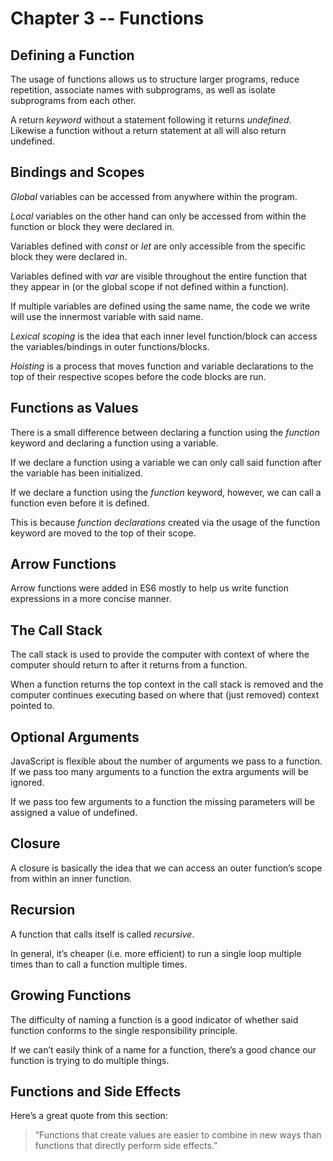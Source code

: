 # Chapter 3 -- Functions

## Defining a Function

The usage of functions allows us to structure larger programs, reduce repetition, associate names with subprograms, as well as isolate subprograms from each other.

A return _keyword_ without a statement following it returns _undefined_. Likewise a function without a return statement at all will also return undefined.

## Bindings and Scopes

_Global_ variables can be accessed from anywhere within the program.

_Local_ variables on the other hand can only be accessed from within the function or block they were declared in.

Variables defined with _const_ or _let_ are only accessible from the specific block they were declared in.

Variables defined with _var_ are visible throughout the entire function that they appear in (or the global scope if not defined within a function).

If multiple variables are defined using the same name, the code we write will use the innermost variable with said name.

_Lexical scoping_ is the idea that each inner level function/block can access the variables/bindings in outer functions/blocks.

_Hoisting_ is a process that moves function and variable declarations to the top of their respective scopes before the code blocks are run.

## Functions as Values

There is a small difference between declaring a function using the _function_ keyword and declaring a function using a variable.

If we declare a function using a variable we can only call said function after the variable has been initialized.

If we declare a function using the _function_ keyword, however, we can call a function even before it is defined.

This is because _function declarations_ created via the usage of the function keyword are moved to the top of their scope.

## Arrow Functions

Arrow functions were added in ES6 mostly to help us write function expressions in a more concise manner.

## The Call Stack

The call stack is used to provide the computer with context of where the computer should return to after it returns from a function.

When a function returns the top context in the call stack is removed and the computer continues executing based on where that (just removed) context pointed to.

## Optional Arguments

JavaScript is flexible about the number of arguments we pass to a function. If we pass too many arguments to a function the extra arguments will be ignored.

If we pass too few arguments to a function the missing parameters will be assigned a value of undefined.

## Closure

A closure is basically the idea that we can access an outer function’s scope from within an inner function.

## Recursion

A function that calls itself is called _recursive_.

In general, it’s cheaper (i.e. more efficient) to run a single loop multiple times than to call a function multiple times.

## Growing Functions

The difficulty of naming a function is a good indicator of whether said function conforms to the single responsibility principle.

If we can’t easily think of a name for a function, there’s a good chance our function is trying to do multiple things.

## Functions and Side Effects

Here’s a great quote from this section:

> “Functions that create values are easier to combine in new ways than functions that directly perform side effects.”
